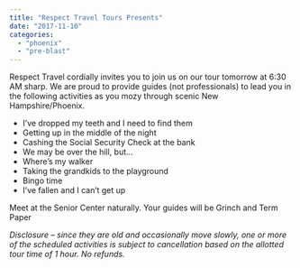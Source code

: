 ```yaml
---
title: "Respect Travel Tours Presents"
date: "2017-11-10"
categories: 
  - "phoenix"
  - "pre-blast"
---
```


Respect Travel cordially invites you to join us on our tour tomorrow at 6:30 AM sharp. We are proud to provide guides (not professionals) to lead you in the following activities as you mozy through scenic New Hampshire/Phoenix.

- I’ve dropped my teeth and I need to find them
- Getting up in the middle of the night
- Cashing the Social Security Check at the bank
- We may be over the hill, but…
- Where’s my walker
- Taking the grandkids to the playground
- Bingo time
- I’ve fallen and I can’t get up

Meet at the Senior Center naturally. Your guides will be Grinch and Term Paper

_Disclosure – since they are old and occasionally move slowly, one or more of the scheduled activities is subject to cancellation based on the allotted tour time of 1 hour. No refunds._
